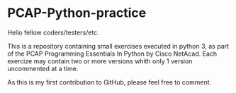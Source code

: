 # PCAP-Python-practice

Hello fellow coders/testers/etc.

This is a repository containing small exercises executed in python 3, as part of the PCAP Programming Essentials In Python by Cisco NetAcad.
Each exercize may contain two or more versions whith only 1 version uncommented at a time. 

As this is my first contribution to GitHub, please feel free to comment.
